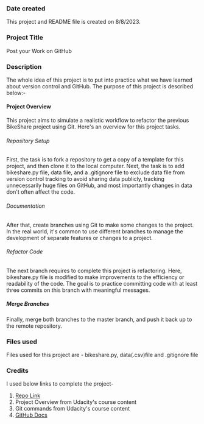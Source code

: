 
### Date created
This project and README file is created on 8/8/2023.

### Project Title
Post your Work on GitHub

### Description
The whole idea of this project is to put into practice what we have learned about version control and GitHub.
The purpose of this project is described below:-

#### Project Overview
This project aims to simulate a realistic workflow to refactor the previous BikeShare project using Git. Here's an overview for this project tasks.

###### Repository Setup
First, the task is to fork a repository to get a copy of a template for this project, and then clone it to the local computer. Next, the task is to add bikeshare.py file, data file, and a .gitignore file to exclude data file from version control tracking to avoid sharing data publicly, tracking unnecessarily huge files on GitHub, and most importantly changes in data don't often affect the code.

###### Documentation
After that, create branches using Git to make some changes to the project. In the real world, it's common to use different branches to manage the development of separate features or changes to a project.

###### Refactor Code
The next branch requires to complete this project is refactoring. Here, bikeshare.py file is modified to make improvements to the efficiency or readability of the code. The goal is to practice committing code with at least three commits on this branch with meaningful messages.

##### Merge Branches
Finally, merge both branches to the master branch, and push it back up to the remote repository.

### Files used
Files used for this project are - bikeshare.py, data(.csv)file and .gitignore file

### Credits

I used below links to complete the project-
1. [Repo Link](https://github.com/udacity/pdsnd_github)
2. Project Overview from Udacity's course content
3. Git commands from Udacity's course content
4. [GitHub Docs](https://docs.github.com/en)


